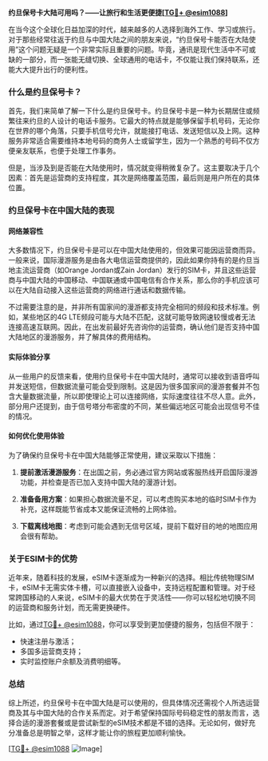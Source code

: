 **约旦保号卡大陆可用吗？——让旅行和生活更便捷[[TG💪+ @esim1088](https://t.me/s/esim1088)]**

在当今这个全球化日益加深的时代，越来越多的人选择到海外工作、学习或旅行。对于那些经常往返于约旦与中国大陆之间的朋友来说，“约旦保号卡能否在大陆使用”这个问题无疑是一个非常实际且重要的问题。毕竟，通讯是现代生活中不可或缺的一部分，而一张能无缝切换、全球通用的电话卡，不仅能让我们保持联系，还能大大提升出行的便利性。

### 什么是约旦保号卡？

首先，我们来简单了解一下什么是约旦保号卡。约旦保号卡是一种为长期居住或频繁往来约旦的人设计的电话卡服务。它最大的特点就是能够保留手机号码，无论你在世界的哪个角落，只要手机信号允许，就能接打电话、发送短信以及上网。这种服务非常适合需要维持本地号码的商务人士或留学生，因为一个熟悉的号码不仅方便亲友联系，也便于处理工作事务。

但是，当涉及到是否能在大陆使用时，情况就变得稍微复杂了。这主要取决于几个因素：首先是运营商的支持程度，其次是网络覆盖范围，最后则是用户所在的具体位置。

### 约旦保号卡在中国大陆的表现

#### 网络兼容性

大多数情况下，约旦保号卡是可以在中国大陆使用的，但效果可能因运营商而异。一般来说，国际漫游服务是由各大电信运营商提供的，因此如果你持有的是约旦当地主流运营商（如Orange Jordan或Zain Jordan）发行的SIM卡，并且这些运营商与中国大陆的中国移动、中国联通或中国电信有合作关系，那么你的手机应该可以在大陆自动接入这些运营商的网络进行通话和数据传输。

不过需要注意的是，并非所有国家间的漫游都支持完全相同的频段和技术标准。例如，某些地区的4G LTE频段可能与大陆不匹配，这就可能导致网速较慢或者无法连接高速互联网。因此，在出发前最好先咨询你的运营商，确认他们是否支持中国大陆地区的漫游服务，并了解具体的费用结构。

#### 实际体验分享

从一些用户的反馈来看，使用约旦保号卡在中国大陆时，通常可以接收到语音呼叫并发送短信，但数据流量可能会受到限制。这是因为很多国家间的漫游套餐并不包含大量数据流量，所以即使理论上可以连接网络，实际速度往往不尽人意。此外，部分用户还提到，由于信号塔分布密度的不同，某些偏远地区可能会出现信号不佳的情况。

#### 如何优化使用体验

为了确保约旦保号卡在中国大陆能够正常使用，建议采取以下措施：

1. **提前激活漫游服务**：在出国之前，务必通过官方网站或客服热线开启国际漫游功能，并检查是否已加入支持中国大陆的漫游计划。
   
2. **准备备用方案**：如果担心数据流量不足，可以考虑购买本地的临时SIM卡作为补充，这样既能节省成本又能保证流畅的上网体验。

3. **下载离线地图**：考虑到可能会遇到无信号区域，提前下载好目的地的地图应用会很有帮助。

### 关于ESIM卡的优势

近年来，随着科技的发展，eSIM卡逐渐成为一种新兴的选择。相比传统物理SIM卡，eSIM卡无需实体卡槽，可以直接嵌入设备中，支持远程配置和管理。对于经常跨国移动的人来说，eSIM卡的最大优势在于灵活性——你可以轻松地切换不同的运营商和服务计划，而无需更换硬件。

比如，通过[TG💪+ @esim1088](https://t.me/s/esim1088)，你可以享受到更加便捷的服务，包括但不限于：
- 快速注册与激活；
- 多国多运营商支持；
- 实时监控账户余额及消费明细等。

### 总结

综上所述，约旦保号卡在中国大陆是可以使用的，但具体情况还需视个人所选运营商及其与中国大陆的合作关系而定。对于希望保持国际号码稳定性的朋友而言，选择合适的漫游套餐或是尝试新型的eSIM技术都是不错的选择。无论如何，做好充分准备总是明智之举，这样才能让你的旅程更加顺利愉快。

[[TG💪+ @esim1088](https://t.me/s/esim1088) ![Image](https://i.postimg.cc/4NQfJmqS/Snipaste-2025-05-13-00-14-12.png)]